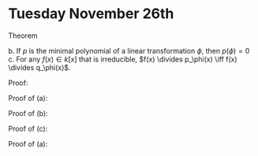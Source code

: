 # Tuesday November 26th

Theorem

b. If $p$ is the minimal polynomial of a linear transformation $\phi$, then $p(\phi) = 0$
c. For any $f(x) \in k[x]$ that is irreducible, $f(x) \divides p_\phi(x) \iff f(x) \divides q_\phi(x)$.


Proof:

Proof of (a):

Proof of (b):

Proof of (c):

Proof of (a):
